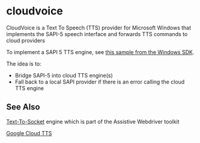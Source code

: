 # cloudvoice
CloudVoice is a Text To Speech (TTS) provider for Microsoft Windows that implements the SAPI-5 speech interface and forwards TTS commands to cloud providers

To implement a SAPI 5 TTS engine, see [this sample from the Windows SDK](https://github.com/pauldotknopf/WindowsSDK7-Samples/blob/3f2438b15c59fdc104c13e2cf6cf46c1b16cf281/winui/speech/engines/samplettsengine/samplettsengine/ttsengobj.cpp#L373).

The idea is to:

 * Bridge SAPI-5 into cloud TTS engine(s)
 * Fall back to a local SAPI provider if there is an error calling the cloud TTS engine

## See Also

[Text-To-Socket](https://github.com/AmadeusITGroup/Assistive-Webdriver/tree/9fba81946a3d95a205e276ed34c55cc4a8c00c2e/components/text-to-socket-engine) engine which is part of the Assistive Webdriver toolkit

[Google Cloud TTS](https://cloud.google.com/text-to-speech/docs)
